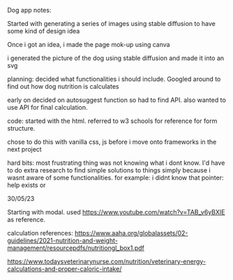 Dog app notes:



Started with generating a series of images using stable diffusion to have some kind of design idea

Once i got an idea, i made the page mok-up using canva

i generated the picture of the dog using stable diffusion and made it into an svg



planning: decided what functionalities i should include. Googled around to find out how dog nutrition is calculates

early on decided on autosuggest function so had to find API. also wanted to use API for final calculation.



code: started with the html. referred to w3 schools for reference for form structure.

chose to do this with vanilla css, js before i move onto frameworks in the next project





hard bits: most frustrating thing was not knowing what i dont know. I'd have to do extra research to find simple solutions to things simply because i wasnt aware of some functionalities. for example: i didnt know that pointer: help exists or 



30/05/23

Starting with modal. used https://www.youtube.com/watch?v=TAB_v6yBXIE as reference.

calculation references: https://www.aaha.org/globalassets/02-guidelines/2021-nutrition-and-weight-management/resourcepdfs/nutritiongl_box1.pdf

https://www.todaysveterinarynurse.com/nutrition/veterinary-energy-calculations-and-proper-caloric-intake/